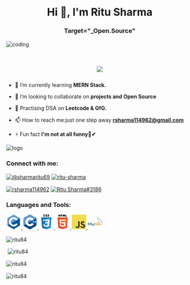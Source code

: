 
<h1 align="center">Hi 👋, I'm Ritu Sharma</h1>
<h3 align="center">Target="_Open.Source"</h3>

<!-- <div align="center" width="50"> -->
<img align="center" margin-left=30px alt="coding" width="500" src="https://user-images.githubusercontent.com/55389276/140866485-8fb1c876-9a8f-4d6a-98dc-08c4981eaf70.gif">

<h1 align="center">
  <a href="#">
    <img src="https://readme-typing-svg.herokuapp.com/?lines=Hey+there!...;Great+to+have+you+here!🖤&center=true&size=20">
  </a>
</h1>

- 🔭 I’m currently learning **MERN Stack.**

- 👯 I’m looking to collaborate on **projects and Open Source**

- 🤝 Practising DSA on **Leetcode & GfG.**

- 📫 How to reach me:just one step away **rsharma114962@gmail.com**

- ⚡ Fun fact **I'm not at all funny👀✔**

![logo](https://github.com/Ritu84/Ritu84-/blob/main/snake%20gif.gif)

<h3 align="left">Connect with me:</h3>
<p align="left">
<a href="https://twitter.com/@sharmaritu69" target="blank"><img align="center" src="https://raw.githubusercontent.com/rahuldkjain/github-profile-readme-generator/master/src/images/icons/Social/twitter.svg" alt="@sharmaritu69" height="30" width="40" /></a>
<a href="https://linkedin.com/in/ritu-sharma-a2580222a/" target="blank"><img align="center" src="https://raw.githubusercontent.com/rahuldkjain/github-profile-readme-generator/master/src/images/icons/Social/linked-in-alt.svg" alt="ritu-sharma" height="30" width="40" /></a>

<a href="https://auth.geeksforgeeks.org/user/rsharma114962" target="blank"><img align="center" src="https://raw.githubusercontent.com/rahuldkjain/github-profile-readme-generator/master/src/images/icons/Social/geeks-for-geeks.svg" alt="rsharma114962" height="30" width="40" /></a>
<a href="https://discord.gg/Ritu Sharma#3186" target="blank"><img align="center" src="https://raw.githubusercontent.com/rahuldkjain/github-profile-readme-generator/master/src/images/icons/Social/discord.svg" alt="Ritu Sharma#3186" height="30" width="40" /></a>
</p>

<h3 align="left">Languages and Tools:</h3>
<a href="https://www.cprogramming.com/" target="_blank" rel="noreferrer"> <img src="https://raw.githubusercontent.com/devicons/devicon/master/icons/c/c-original.svg" alt="c" width="40" height="40"/> </a> <a href="https://www.w3schools.com/cpp/" target="_blank" rel="noreferrer"> <img src="https://raw.githubusercontent.com/devicons/devicon/master/icons/cplusplus/cplusplus-original.svg" alt="cplusplus" width="40" height="40"/> </a> <a href="https://www.w3schools.com/css/" target="_blank" rel="noreferrer"> <img src="https://raw.githubusercontent.com/devicons/devicon/master/icons/css3/css3-original-wordmark.svg" alt="css3" width="40" height="40"/> </a> <a href="https://www.w3.org/html/" target="_blank" rel="noreferrer"> <img src="https://raw.githubusercontent.com/devicons/devicon/master/icons/html5/html5-original-wordmark.svg" alt="html5" width="40" height="40"/> </a> <a href="https://developer.mozilla.org/en-US/docs/Web/JavaScript" target="_blank" rel="noreferrer"> <img src="https://raw.githubusercontent.com/devicons/devicon/master/icons/javascript/javascript-original.svg" alt="javascript" width="40" height="40"/> </a> <a href="https://www.mysql.com/" target="_blank" rel="noreferrer"> <img src="https://raw.githubusercontent.com/devicons/devicon/master/icons/mysql/mysql-original-wordmark.svg" alt="mysql" width="40" height="40"/> </a> </p>

<p><img align="center" src="https://github-readme-stats.vercel.app/api/top-langs?username=ritu84&show_icons=true&locale=en&layout=compact" alt="ritu84" /></p>

<p>&nbsp;<img align="center" src="https://github-readme-stats.vercel.app/api?username=ritu84&show_icons=true&locale=en" alt="ritu84" /></p>

<p><img align="center" src="https://github-readme-streak-stats.herokuapp.com/?user=ritu84&" alt="ritu84" /></p>

<p><img align="center" src="https://camo.githubusercontent.com/d348976f3419cd09cf731439742c1b889e3f3cd8e04b2e72e7a219d85b049c37/68747470733a2f2f636c6f75642d6c66697532373079302d6861636b2d636c75622d626f742e76657263656c2e6170702f30666f6f7465722e706e67" alt="ritu84" /></p>
